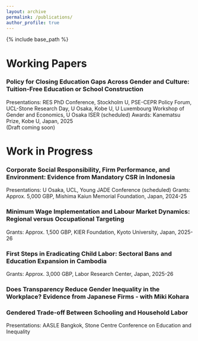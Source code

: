 ```yaml
---
layout: archive
permalink: /publications/
author_profile: true
---
```


{% include base_path %}

# Working Papers

### Policy for Closing Education Gaps Across Gender and Culture: Tuition-Free Education or School Construction
Presentations: RES PhD Conference, Stockholm U, PSE-CEPR Policy Forum, UCL-Stone Research Day, U Osaka, Kobe U, U Luxembourg Workshop of Gender and Economics, U Osaka ISER (scheduled)
Awards: Kanematsu Prize, Kobe U, Japan, 2025  
(Draft coming soon)

# Work in Progress

### Corporate Social Responsibility, Firm Performance, and Environment: Evidence from Mandatory CSR in Indonesia
Presentations: U Osaka, UCL, Young JADE Conference (scheduled)
Grants: Approx. 5,000 GBP, Mishima Kaiun Memorial Foundation, Japan, 2024-25

### Minimum Wage Implementation and Labour Market Dynamics: Regional versus Occupational Targeting
Grants: Approx. 1,500 GBP, KIER Foundation, Kyoto University, Japan, 2025-26

### First Steps in Eradicating Child Labor: Sectoral Bans and Education Expansion in Cambodia
Grants: Approx. 3,000 GBP, Labor Research Center, Japan, 2025-26

### Does Transparency Reduce Gender Inequality in the Workplace? Evidence from Japanese Firms - with Miki Kohara

### Gendered Trade-off Between Schooling and Household Labor
Presentations: AASLE Bangkok, Stone Centre Conference on Education and Inequality


<!--- 
### Presentation Experiences

- **Conference on Mathematics**, 2022: Presented the core findings of the paper, focusing on the implications of the number 1 in algebraic structures.
- **Workshop on Number Theory**, 2023: Delivered a talk on the theoretical aspects of the number 1, with discussions on potential future work related to the number 2.
 -->
<!---  
### Dual Impact of Immigration on Labor Supply and Demand in the Service Sector

Presentations: AASLE Taipei, UCL
--->


<!--- 
{% if site.author.googlescholar %}
  <div class="wordwrap">You can also find my articles on <a href="{{site.author.googlescholar}}">my Google Scholar profile</a>.</div>
{% endif %}

{% include base_path %}

{% for post in site.publications reversed %}
  {% include archive-single.html %}
{% endfor %}

 -->
